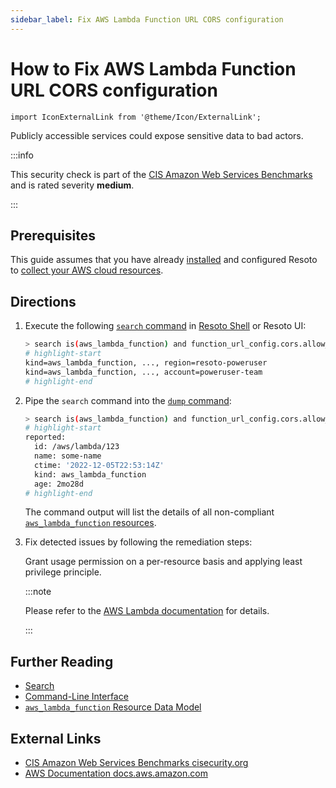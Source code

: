 ```yaml
---
sidebar_label: Fix AWS Lambda Function URL CORS configuration
---
```


# How to Fix AWS Lambda Function URL CORS configuration

```mdx-code-block
import IconExternalLink from '@theme/Icon/ExternalLink';
```

Publicly accessible services could expose sensitive data to bad actors.

:::info

This security check is part of the [CIS Amazon Web Services Benchmarks](https://cisecurity.org/benchmark/amazon_web_services) and is rated severity **medium**.

:::

## Prerequisites

This guide assumes that you have already [installed](../../getting-started/install-resoto/index.md) and configured Resoto to [collect your AWS cloud resources](../../getting-started/configure-resoto/aws.md).

## Directions

1. Execute the following [`search` command](../../reference/cli/search-commands/search.md) in [Resoto Shell](../../reference/components/shell.md) or Resoto UI:

   ```bash
   > search is(aws_lambda_function) and function_url_config.cors.allow_origins ~ "*"
   # highlight-start
   ​kind=aws_lambda_function, ..., region=resoto-poweruser
   ​kind=aws_lambda_function, ..., account=poweruser-team
   # highlight-end
   ```

2. Pipe the `search` command into the [`dump` command](../../reference/cli/format-commands/dump.md):

   ```bash
   > search is(aws_lambda_function) and function_url_config.cors.allow_origins ~ "*" | dump
   # highlight-start
   ​reported:
   ​  id: /aws/lambda/123
   ​  name: some-name
   ​  ctime: '2022-12-05T22:53:14Z'
   ​  kind: aws_lambda_function
   ​  age: 2mo28d
   # highlight-end
   ```

   The command output will list the details of all non-compliant [`aws_lambda_function` resources](../../reference/data-models/aws/index.md#aws_lambda_function).

3. Fix detected issues by following the remediation steps:

   Grant usage permission on a per-resource basis and applying least privilege principle.

   :::note

   Please refer to the [AWS Lambda documentation](https://docs.aws.amazon.com/secretsmanager/latest/userguide/lambda-functions.html) for details.

   :::

## Further Reading

- [Search](../../reference/search/index.md)
- [Command-Line Interface](../../reference/cli/index.md)
- [`aws_lambda_function` Resource Data Model](../../reference/data-models/aws/index.md#aws_lambda_function)

## External Links

- [CIS Amazon Web Services Benchmarks <span class="badge badge--secondary">cisecurity.org <IconExternalLink width="10" height="10" /></span>](https://cisecurity.org/benchmark/amazon_web_services)
- [AWS Documentation <span class="badge badge--secondary">docs.aws.amazon.com <IconExternalLink width="10" height="10" /></span>](https://docs.aws.amazon.com/secretsmanager/latest/userguide/lambda-functions.html)
